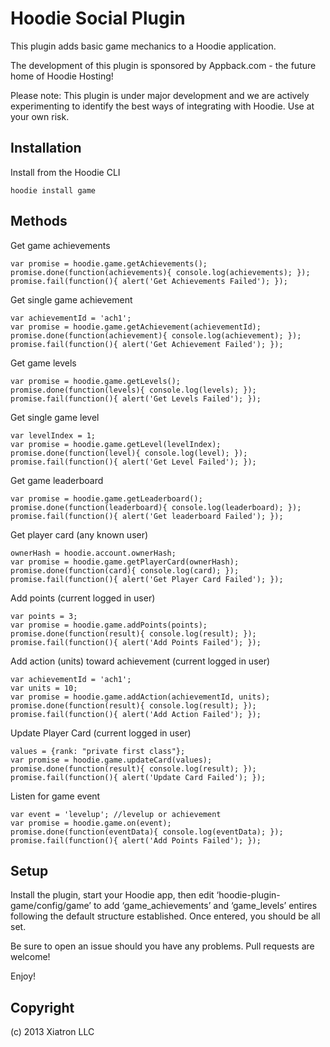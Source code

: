 # Hoodie Social Plugin

This plugin adds basic game mechanics to a Hoodie application.

The development of this plugin is sponsored by Appback.com - the future home of Hoodie Hosting!

Please note:  This plugin is under major development and we are actively experimenting to identify the best ways of integrating with Hoodie.  Use at your own risk.

## Installation

Install from the Hoodie CLI

    hoodie install game

## Methods

Get game achievements

    var promise = hoodie.game.getAchievements();
    promise.done(function(achievements){ console.log(achievements); });
    promise.fail(function(){ alert('Get Achievements Failed'); });
    
Get single game achievement
    
    var achievementId = 'ach1';
    var promise = hoodie.game.getAchievement(achievementId);
    promise.done(function(achievement){ console.log(achievement); });
    promise.fail(function(){ alert('Get Achievement Failed'); });
    
Get game levels

    var promise = hoodie.game.getLevels();
    promise.done(function(levels){ console.log(levels); });
    promise.fail(function(){ alert('Get Levels Failed'); });
    
Get single game level

    var levelIndex = 1;
    var promise = hoodie.game.getLevel(levelIndex);
    promise.done(function(level){ console.log(level); });
    promise.fail(function(){ alert('Get Level Failed'); });
    
Get game leaderboard

    var promise = hoodie.game.getLeaderboard();
    promise.done(function(leaderboard){ console.log(leaderboard); });
    promise.fail(function(){ alert('Get leaderboard Failed'); });
    
Get player card (any known user)

    ownerHash = hoodie.account.ownerHash;
    var promise = hoodie.game.getPlayerCard(ownerHash);
    promise.done(function(card){ console.log(card); });
    promise.fail(function(){ alert('Get Player Card Failed'); });
    
Add points (current logged in user)
    
    var points = 3;
    var promise = hoodie.game.addPoints(points);
    promise.done(function(result){ console.log(result); });
    promise.fail(function(){ alert('Add Points Failed'); });
    
Add action (units) toward achievement (current logged in user)
    
    var achievementId = 'ach1';
    var units = 10;
    var promise = hoodie.game.addAction(achievementId, units);
    promise.done(function(result){ console.log(result); });
    promise.fail(function(){ alert('Add Action Failed'); });
    
Update Player Card (current logged in user)
    
    values = {rank: "private first class"};
    var promise = hoodie.game.updateCard(values);
    promise.done(function(result){ console.log(result); });
    promise.fail(function(){ alert('Update Card Failed'); });
    
Listen for game event
    
    var event = 'levelup'; //levelup or achievement
    var promise = hoodie.game.on(event);
    promise.done(function(eventData){ console.log(eventData); });
    promise.fail(function(){ alert('Add Points Failed'); });


## Setup

Install the plugin, start your Hoodie app, then edit ‘hoodie-plugin-game/config/game’ to add ‘game_achievements’ and ‘game_levels’ entires following the default structure established.  Once entered, you should be all set.

Be sure to open an issue should you have any problems.  Pull requests are welcome!

Enjoy!
    


## Copyright

(c) 2013 Xiatron LLC
